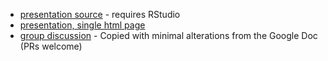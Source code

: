 * [presentation source](testing.Rpres) - requires RStudio
* [presentation, single html page](testing.html)
* [group discussion](discussion.md) - Copied with minimal alterations from the Google Doc (PRs welcome)
